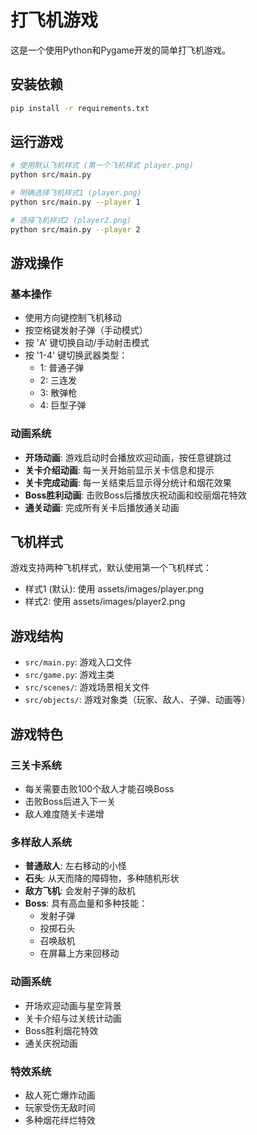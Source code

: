 # 打飞机游戏

这是一个使用Python和Pygame开发的简单打飞机游戏。

## 安装依赖

```bash
pip install -r requirements.txt
```

## 运行游戏

```bash
# 使用默认飞机样式 (第一个飞机样式 player.png)
python src/main.py

# 明确选择飞机样式1 (player.png)
python src/main.py --player 1

# 选择飞机样式2 (player2.png)
python src/main.py --player 2
```

## 游戏操作

### 基本操作
- 使用方向键控制飞机移动
- 按空格键发射子弹（手动模式）
- 按 'A' 键切换自动/手动射击模式
- 按 '1-4' 键切换武器类型：
  - 1: 普通子弹
  - 2: 三连发
  - 3: 散弹枪
  - 4: 巨型子弹

### 动画系统
- **开场动画**: 游戏启动时会播放欢迎动画，按任意键跳过
- **关卡介绍动画**: 每一关开始前显示关卡信息和提示
- **关卡完成动画**: 每一关结束后显示得分统计和烟花效果
- **Boss胜利动画**: 击败Boss后播放庆祝动画和绞丽烟花特效
- **通关动画**: 完成所有关卡后播放通关动画

## 飞机样式

游戏支持两种飞机样式，默认使用第一个飞机样式：
- 样式1 (默认): 使用 assets/images/player.png
- 样式2: 使用 assets/images/player2.png

## 游戏结构

- `src/main.py`: 游戏入口文件
- `src/game.py`: 游戏主类
- `src/scenes/`: 游戏场景相关文件
- `src/objects/`: 游戏对象类（玩家、敌人、子弹、动画等）

## 游戏特色

### 三关卡系统
- 每关需要击败100个敌人才能召唤Boss
- 击败Boss后进入下一关
- 敌人难度随关卡递增

### 多样敌人系统
- **普通敌人**: 左右移动的小怪
- **石头**: 从天而降的障碍物，多种随机形状
- **敌方飞机**: 会发射子弹的敌机
- **Boss**: 具有高血量和多种技能：
  - 发射子弹
  - 投掷石头
  - 召唤敌机
  - 在屏幕上方来回移动

### 动画系统
- 开场欢迎动画与星空背景
- 关卡介绍与过关统计动画
- Boss胜利烟花特效
- 通关庆祝动画

### 特效系统
- 敌人死亡爆炸动画
- 玩家受伤无敌时间
- 多种烟花绊烂特效